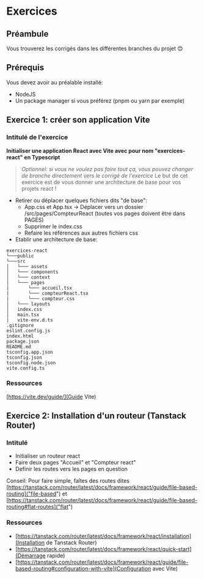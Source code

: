 # Exercices

## Préambule

Vous trouverez les corrigés dans les différentes branches du projet 😊

## Prérequis

Vous devez avoir au préalable installé:

- NodeJS
- Un package manager si vous préférez (pnpm ou yarn par exemple)

## Exercice 1: créer son application Vite

### Intitulé de l'exercice

**Initialiser une application React avec Vite avec pour nom "exercices-react" en Typescript**

> *Optionnel: si vous ne voulez pas faire tout ça, vous pouvez changer de branche directement vers le corrigé de l'exercice*
> Le but de cet exercice est de vous donner une architecture de base pour vos projets react !

- Retirer ou déplacer quelques fichiers dits "de base":
    - App.css et App.tsx -> Déplacer vers un dossier /src/pages/CompteurReact (toutes vos pages doivent être dans PAGES)
    - Supprimer le index.css
    - Refaire les références aux autres fichiers css
- Etablir une architecture de base:

```
exercices-react
└───public
└───src
│   └─── assets       
│   └─── components
│   └─── context
│   └─── pages
|       └─── accueil.tsx
|       └─── compteurReact.tsx
|       └─── compteur.css
│   └─── layouts
│   index.css
│   main.tsx
|   vite-env.d.ts
.gitignore
eslint.config.js
index.html
package.json
README.md
tsconfig.app.json
tsconfig.json
tsconfig.node.json
vite.config.ts
```

### Ressources

[https://vite.dev/guide/](Guide Vite)

## Exercice 2: Installation d'un routeur (Tanstack Router)

### Intitulé

- Initialiser un routeur react
- Faire deux pages "Accueil" et "Compteur react"
- Definir les routes vers les pages en question

Conseil: Pour faire simple, faîtes des routes dites [https://tanstack.com/router/latest/docs/framework/react/guide/file-based-routing]("file-based") et [https://tanstack.com/router/latest/docs/framework/react/guide/file-based-routing#flat-routes]("flat")

### Ressources

- [https://tanstack.com/router/latest/docs/framework/react/installation](Installation de Tanstack Router)
- [https://tanstack.com/router/latest/docs/framework/react/quick-start](Démarrage rapide)
- [https://tanstack.com/router/latest/docs/framework/react/guide/file-based-routing#configuration-with-vite](Configuration avec Vite)
